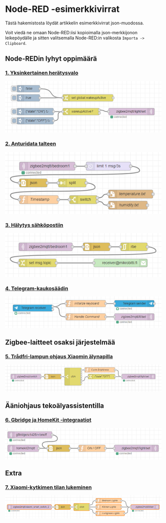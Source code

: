 # Node-RED -esimerkkivirrat

Tästä hakemistosta löydät artikkelin esimerkkivirrat json-muodossa.

Voit viedä ne omaan Node-RED:iisi kopioimalla json-merkkijonon leikepöydälle ja sitten valitsemalla Node-RED:in valikosta `Importa -> Clipboard`.


## Node-REDin lyhyt oppimäärä

### [1. Yksinkertainen herätysvalo](flows/1-heratysvalo.json)
![herätysvalo](../doc/img/1-heratysvalo.png)

### [2. Anturidata talteen](flows/2-anturidata-talteen.json)
![anturidata talteen](../doc/img/2-anturidata-talteen.png)

### [3. Hälytys sähköpostiin](flows/3-email-halytys.json)
![hälytys sähköpostilla](../doc/img/3-email-halytys.png)

### [4. Telegram-kaukosäädin](flows/4-telegram-kaukosaadin.json)
![telegram-kaukosäädin](../doc/img/4-telegram-kaukosaadin.png)


## Zigbee-laitteet osaksi järjestelmää

### [5. Trådfri-lampun ohjaus Xiaomin älynapilla](flows/5-xiaomi-napilla-lamppu-paalle.json)
![xiaomi-napilla lamppu päälle](../doc/img/5-xiaomi-napilla-lamppu-paalle.png)


## Ääniohjaus tekoälyassistentilla

### [6. Gbridge ja HomeKit -integraatiot](flows/6-gbridge-homekit-aaniohjaus.json)
![gbridge ja homekit -ääniohjaus](../doc/img/6-gbridge-homekit-aaniohjaus.png)


## Extra

### [7. Xiaomi-kytkimen tilan lukeminen](flows/7-kytkimen-tilan-lukeminen.json)
![kytkimen tilan lukeminen](../doc/img/7-kytkimen-tilan-lukeminen.png)
